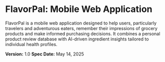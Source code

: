 # FlavorPal: Mobile Web Application

FlavorPal is a mobile web application designed to help users, particularly travelers and adventurous eaters, remember their impressions of grocery products and make informed purchasing decisions. It combines a personal product review database with AI-driven ingredient insights tailored to individual health profiles.

**Version:** 1.0
**Spec Date:** May 14, 2025